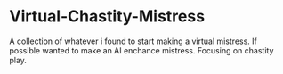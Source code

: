 # Virtual-Chastity-Mistress
A collection of whatever i found to start making a virtual mistress. If possible wanted to make an AI enchance mistress. Focusing on chastity play.
